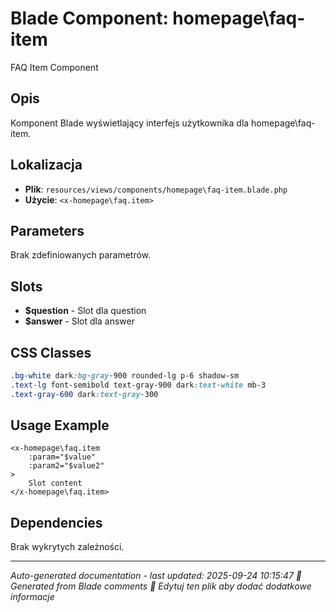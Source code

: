# Blade Component: homepage\faq-item

FAQ Item Component

## Opis
Komponent Blade wyświetlający interfejs użytkownika dla homepage\faq-item.

## Lokalizacja
- **Plik**: `resources/views/components/homepage\faq-item.blade.php`
- **Użycie**: `<x-homepage\faq.item>`

## Parameters
Brak zdefiniowanych parametrów.

## Slots
- **$question** - Slot dla question
- **$answer** - Slot dla answer

## CSS Classes
```css
.bg-white dark:bg-gray-900 rounded-lg p-6 shadow-sm
.text-lg font-semibold text-gray-900 dark:text-white mb-3
.text-gray-600 dark:text-gray-300
```

## Usage Example
```blade
<x-homepage\faq.item
    :param="$value"
    :param2="$value2"
>
    Slot content
</x-homepage\faq.item>
```

## Dependencies
Brak wykrytych zależności.

---
*Auto-generated documentation - last updated: 2025-09-24 10:15:47*
*🤖 Generated from Blade comments*
*📝 Edytuj ten plik aby dodać dodatkowe informacje*